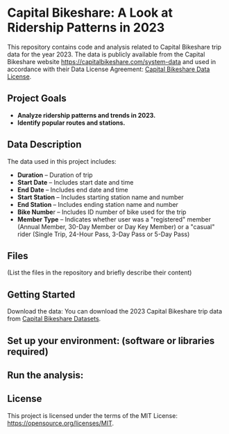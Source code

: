 # Capital Bikeshare: A Look at Ridership Patterns in 2023

This repository contains code and analysis related to Capital Bikeshare trip data for the year 2023. The data is publicly available from the Capital Bikeshare website https://capitalbikeshare.com/system-data and used in accordance with their Data License Agreement: [Capital Bikeshare Data License](https://www.capitalbikeshare.com/data-license-agreement).

## Project Goals
- **Analyze ridership patterns and trends in 2023.**
- **Identify popular routes and stations.**

## Data Description

The data used in this project includes:

- **Duration** – Duration of trip
- **Start Date** – Includes start date and time
- **End Date** – Includes end date and time
- **Start Station** – Includes starting station name and number
- **End Station** – Includes ending station name and number
- **Bike Numbe**r – Includes ID number of bike used for the trip
- **Member Type** – Indicates whether user was a "registered" member (Annual Member, 30-Day Member or Day Key Member) or a "casual" rider (Single Trip, 24-Hour Pass, 3-Day Pass or 5-Day Pass)

## Files
(List the files in the repository and briefly describe their content)

## Getting Started
Download the data: You can download the 2023 Capital Bikeshare trip data from [Capital Bikeshare Datasets](https://s3.amazonaws.com/capitalbikeshare-data/index.html).

## Set up your environment: (software or libraries required)

## Run the analysis: 

## License
This project is licensed under the terms of the MIT License: https://opensource.org/licenses/MIT.

